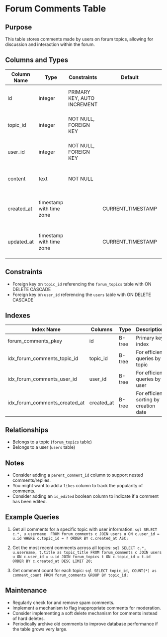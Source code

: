 # Forum Comments Table

## Purpose
This table stores comments made by users on forum topics, allowing for discussion and interaction within the forum.

## Columns and Types

| Column Name | Type | Constraints | Default | Description |
|-------------|------|-------------|---------|-------------|
| id | integer | PRIMARY KEY, AUTO INCREMENT | | Unique identifier for the comment |
| topic_id | integer | NOT NULL, FOREIGN KEY | | ID of the topic being commented on |
| user_id | integer | NOT NULL, FOREIGN KEY | | ID of the user who made the comment |
| content | text | NOT NULL | | The content of the comment |
| created_at | timestamp with time zone | | CURRENT_TIMESTAMP | Timestamp of when the comment was created |
| updated_at | timestamp with time zone | | CURRENT_TIMESTAMP | Timestamp of when the comment was last updated |

## Constraints

- Foreign key on `topic_id` referencing the `forum_topics` table with ON DELETE CASCADE
- Foreign key on `user_id` referencing the `users` table with ON DELETE CASCADE

## Indexes

| Index Name | Columns | Type | Description |
|------------|---------|------|-------------|
| forum_comments_pkey | id | B-tree | Primary key index |
| idx_forum_comments_topic_id | topic_id | B-tree | For efficient queries by topic |
| idx_forum_comments_user_id | user_id | B-tree | For efficient queries by user |
| idx_forum_comments_created_at | created_at | B-tree | For efficient sorting by creation date |

## Relationships

- Belongs to a topic (`forum_topics` table)
- Belongs to a user (`users` table)

## Notes

- Consider adding a `parent_comment_id` column to support nested comments/replies.
- You might want to add a `likes` column to track the popularity of comments.
- Consider adding an `is_edited` boolean column to indicate if a comment has been edited.

## Example Queries

1. Get all comments for a specific topic with user information:   ```sql
   SELECT c.*, u.username 
   FROM forum_comments c
   JOIN users u ON c.user_id = u.id
   WHERE c.topic_id = ?
   ORDER BY c.created_at ASC;   ```

2. Get the most recent comments across all topics:   ```sql
   SELECT c.*, u.username, t.title as topic_title
   FROM forum_comments c
   JOIN users u ON c.user_id = u.id
   JOIN forum_topics t ON c.topic_id = t.id
   ORDER BY c.created_at DESC
   LIMIT 20;   ```

3. Get comment count for each topic:   ```sql
   SELECT topic_id, COUNT(*) as comment_count
   FROM forum_comments
   GROUP BY topic_id;   ```

## Maintenance

- Regularly check for and remove spam comments.
- Implement a mechanism to flag inappropriate comments for moderation.
- Consider implementing a soft delete mechanism for comments instead of hard deletes.
- Periodically archive old comments to improve database performance if the table grows very large.
